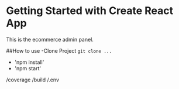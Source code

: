 # Getting Started with Create React App

This is the ecommerce admin panel.

##How to use
-Clone Project `git clone ...`

- 'npm install'
- 'npm start'

/coverage
/build
/.env
